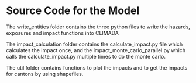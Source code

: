 # Source Code for the Model

The write_entities folder contains the three python files to write the hazards, exposures and impact functions
into CLIMADA

The impact_calculation folder contains the calculate_impact.py file which calculates the impact once, and the 
impact_monte_carlo_parallel.py which calls the calculate_impact.py multiple times to do the monte carlo.

The util folder contains functions to plot the impacts and to get the impacts for cantons by using shapefiles.
